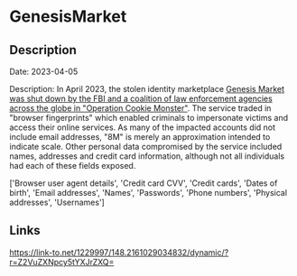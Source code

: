 # GenesisMarket

## Description

Date: 2023-04-05

Description:
In April 2023, the stolen identity marketplace <a href="https://www.troyhunt.com/seized-genesis-market-data-is-now-searchable-in-have-i-been-pwned-courtesy-of-the-fbi-and-operation-cookie-monster/" target="_blank" rel="noopener">Genesis Market was shut down by the FBI and a coalition of law enforcement agencies across the globe in &quot;Operation Cookie Monster&quot;</a>. The service traded in &quot;browser fingerprints&quot; which enabled criminals to impersonate victims and access their online services. As many of the impacted accounts did not include email addresses, &quot;8M&quot; is merely an approximation intended to indicate scale. Other personal data compromised by the service included names, addresses and credit card information, although not all individuals had each of these fields exposed.


['Browser user agent details', 'Credit card CVV', 'Credit cards', 'Dates of birth', 'Email addresses', 'Names', 'Passwords', 'Phone numbers', 'Physical addresses', 'Usernames']

## Links

https://link-to.net/1229997/148.2161029034832/dynamic/?r=Z2VuZXNpcy5tYXJrZXQ=